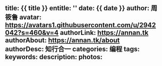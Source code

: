 title: {{ title }}
entitle: ''
date: {{ date }}
author: 周筱鲁
avatar: https://avatars1.githubusercontent.com/u/2942042?s=460&v=4
authorLink: https://annan.tk
authorAbout: https://annan.tk/about
authorDesc: 知行合一
categories: 编程
tags: 
keywords: 
description: 
photos: 
---
